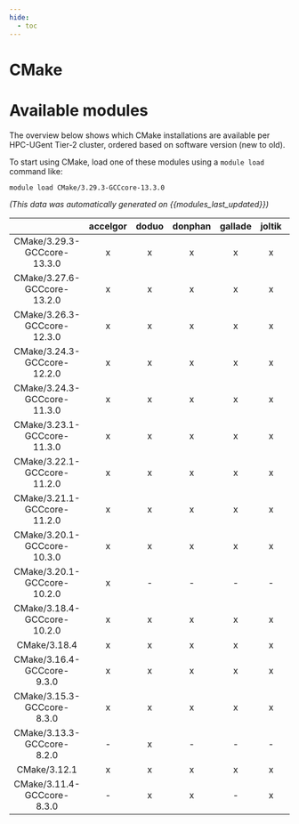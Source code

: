 ```yaml
---
hide:
  - toc
---
```


CMake
=====

# Available modules


The overview below shows which CMake installations are available per HPC-UGent Tier-2 cluster, ordered based on software version (new to old).

To start using CMake, load one of these modules using a `module load` command like:

```shell
module load CMake/3.29.3-GCCcore-13.3.0
```

*(This data was automatically generated on {{modules_last_updated}})*  

| |accelgor|doduo|donphan|gallade|joltik|shinx|skitty|
| :---: | :---: | :---: | :---: | :---: | :---: | :---: | :---: |
|CMake/3.29.3-GCCcore-13.3.0|x|x|x|x|x|x|x|
|CMake/3.27.6-GCCcore-13.2.0|x|x|x|x|x|x|x|
|CMake/3.26.3-GCCcore-12.3.0|x|x|x|x|x|x|x|
|CMake/3.24.3-GCCcore-12.2.0|x|x|x|x|x|x|x|
|CMake/3.24.3-GCCcore-11.3.0|x|x|x|x|x|x|x|
|CMake/3.23.1-GCCcore-11.3.0|x|x|x|x|x|x|x|
|CMake/3.22.1-GCCcore-11.2.0|x|x|x|x|x|-|x|
|CMake/3.21.1-GCCcore-11.2.0|x|x|x|x|x|x|x|
|CMake/3.20.1-GCCcore-10.3.0|x|x|x|x|x|-|x|
|CMake/3.20.1-GCCcore-10.2.0|x|-|-|-|-|-|-|
|CMake/3.18.4-GCCcore-10.2.0|x|x|x|x|x|-|x|
|CMake/3.18.4|x|x|x|x|x|x|x|
|CMake/3.16.4-GCCcore-9.3.0|x|x|x|x|x|-|x|
|CMake/3.15.3-GCCcore-8.3.0|x|x|x|x|x|-|x|
|CMake/3.13.3-GCCcore-8.2.0|-|x|-|-|-|-|-|
|CMake/3.12.1|x|x|x|x|x|-|x|
|CMake/3.11.4-GCCcore-8.3.0|-|x|x|-|x|-|x|
